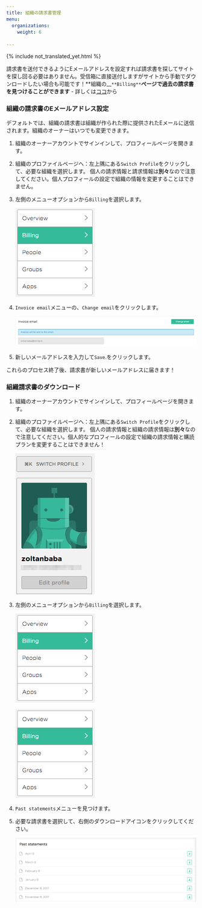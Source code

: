 ```yaml
---
title: 組織の請求書管理
menu:
  organizations:
    weight: 6

---
```

{% include not_translated_yet.html %}

請求書を送付できるようにEメールアドレスを設定すれば請求書を探してサイトを探し回る必要はありません。受信箱に直接送付しますがサイトから手動でダウンロードしたい場合も可能です！**組織の__`**Billing**`**ページで過去の請求書を見つけることができます** - 詳しくは[ココ](#downloading-organization-invoices)から

### 組織の請求書のEメールアドレス設定

デフォルトでは、組織の請求書は組織が作られた際に提供されたEメールに送信されます。組織のオーナーはいつでも変更できます。

1. 組織のオーナーアカウントでサインインして、プロフィールページを開きます。
2. 組織のプロファイルページへ：左上隅にある`Switch Profile`をクリックして、必要な組織を選択します。  個人の請求情報と請求情報は**別々**なので注意してください。個人プロフィールの設定で組織の情報を変更することはできません。
3. 左側のメニューオプションから`Billing`を選択します。

   ![Screenshot](/img/team-management/organization/billing-sidebar-menu.png)
4. `Invoice email`メニューの、`Change email`をクリックします。

   ![Screenshot](/img/team-management/organization/invoice-email-settings.png)
5. 新しいメールアドレスを入力して`Save`.をクリックします。

これらのプロセス終了後、請求書が新しいメールアドレスに届きます！

### 組織請求書のダウンロード

1. 組織のオーナーアカウントでサインインして、プロフィールページを開きます。
2. 組織のプロファイルページへ：左上隅にある`Switch Profile`をクリックして、必要な組織を選択します。  個人の請求情報と組織の請求情報は**別々**なので注意してください。個人的なプロフィールの設定で組織の請求情報と購読プランを変更することはできません！

   ![Screenshot](/img/team-management/organization/switch-profile-2.png)
3. 左側のメニューオプションから`Billing`を選択します。

	![Screenshot](/img/team-management/organization/billing-sidebar-menu.png)

	![Screenshot](/img/team-management/organization/billing-sidebar-menu.png) 
4. `Past statements`メニューを見つけます。 
5. 必要な請求書を選択して、右側のダウンロードアイコンをクリックしてください。

	![Screenshot](/img/team-management/organization/past-invoices.png)